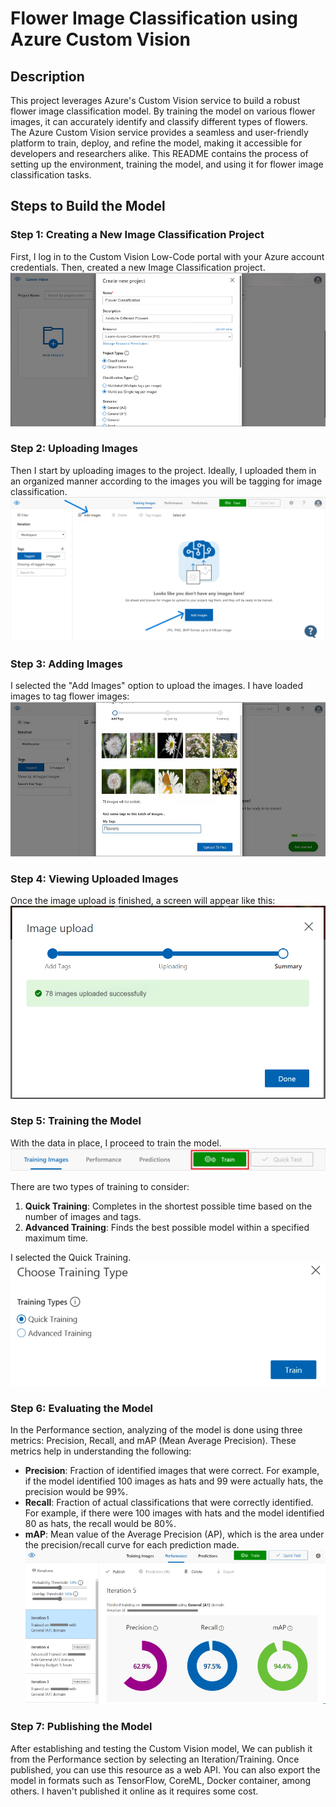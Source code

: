 # Flower Image Classification using Azure Custom Vision

## Description

This project leverages Azure's Custom Vision service to build a robust flower image classification model. By training the model on various flower images, it can accurately identify and classify different types of flowers. The Azure Custom Vision service provides a seamless and user-friendly platform to train, deploy, and refine the model, making it accessible for developers and researchers alike. This README contains the process of setting up the environment, training the model, and using it for flower image classification tasks.

## Steps to Build the Model

### Step 1: Creating a New Image Classification Project

First, I log in to the Custom Vision Low-Code portal with your Azure account credentials. Then, created a new Image Classification project.  
![Step 1](./Resources/New%20Project.png)

### Step 2: Uploading Images

Then I start by uploading images to the project. Ideally, I uploaded them in an organized manner according to the images you will be tagging for image classification.  
![Step 2](./Resources/Add%20Image.png)

### Step 3: Adding Images

I selected the "Add Images" option to upload the images. I have loaded images to tag flower images:  
![Step 3](./Resources/Upload%20Image.jpg)

### Step 4: Viewing Uploaded Images

Once the image upload is finished, a screen will appear like this:  
![Step 4](./Resources/Upload%20Success.png)

### Step 5: Training the Model

With the data in place, I proceed to train the model.
![Step 5](./Resources/Train.png)

There are two types of training to consider: 

1. **Quick Training**: Completes in the shortest possible time based on the number of images and tags.
2. **Advanced Training**: Finds the best possible model within a specified maximum time.  

I selected the Quick Training.
![Step 5.1](./Resources/Train%20Type.png)

### Step 6: Evaluating the Model

In the Performance section, analyzing of the model is done using three metrics: Precision, Recall, and mAP (Mean Average Precision). These metrics help in understanding the following:

- **Precision**: Fraction of identified images that were correct. For example, if the model identified 100 images as hats and 99 were actually hats, the precision would be 99%.
- **Recall**: Fraction of actual classifications that were correctly identified. For example, if there were 100 images with hats and the model identified 80 as hats, the recall would be 80%.
- **mAP**: Mean value of the Average Precision (AP), which is the area under the precision/recall curve for each prediction made.  
![Step 6](./Resources/Evaluation.png)

### Step 7: Publishing the Model

After establishing and testing the Custom Vision model, We can publish it from the Performance section by selecting an Iteration/Training. Once published, you can use this resource as a web API. You can also export the model in formats such as TensorFlow, CoreML, Docker container, among others. I haven't published it online as it requires some cost.

